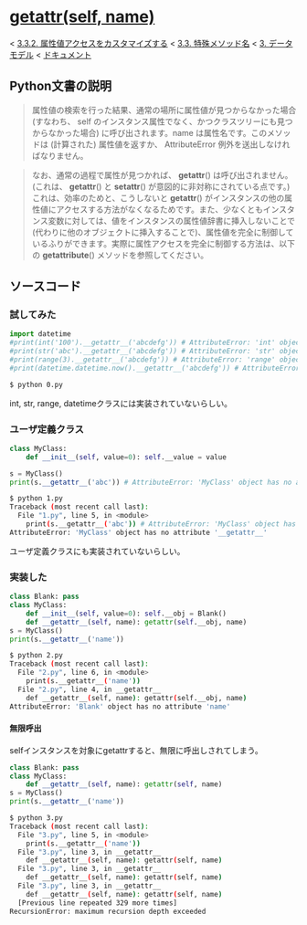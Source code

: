 # [__getattr__(self, name)](https://docs.python.jp/3/reference/datamodel.html#object.__getattr__)

< [3.3.2. 属性値アクセスをカスタマイズする](https://docs.python.jp/3/reference/datamodel.html#customizing-attribute-access) < [3.3. 特殊メソッド名](https://docs.python.jp/3/reference/datamodel.html#special-method-names) < [3. データモデル](https://docs.python.jp/3/reference/datamodel.html#data-model) < [ドキュメント](https://docs.python.jp/3/index.html)

## Python文書の説明

> 属性値の検索を行った結果、通常の場所に属性値が見つからなかった場合 (すなわち、 self のインスタンス属性でなく、かつクラスツリーにも見つからなかった場合) に呼び出されます。name は属性名です。このメソッドは (計算された) 属性値を返すか、 AttributeError 例外を送出しなければなりません。

> なお、通常の過程で属性が見つかれば、 __getattr__() は呼び出されません。(これは、 __getattr__() と __setattr__() が意図的に非対称にされている点です。) これは、効率のためと、こうしないと __getattr__() がインスタンスの他の属性値にアクセスする方法がなくなるためです。また、少なくともインスタンス変数に対しては、値をインスタンスの属性値辞書に挿入しないことで (代わりに他のオブジェクトに挿入することで)、属性値を完全に制御しているふりができます。実際に属性アクセスを完全に制御する方法は、以下の __getattribute__() メソッドを参照してください。

## ソースコード

### 試してみた

```python
import datetime
#print(int('100').__getattr__('abcdefg')) # AttributeError: 'int' object has no attribute '__getattr__'
#print(str('abc').__getattr__('abcdefg')) # AttributeError: 'str' object has no attribute '__getattr__'
#print(range(3).__getattr__('abcdefg')) # AttributeError: 'range' object has no attribute '__getattr__'
#print(datetime.datetime.now().__getattr__('abcdefg')) # AttributeError: 'datetime.datetime' object has no attribute '__getattr__'
```
```sh
$ python 0.py 
```

int, str, range, datetimeクラスには実装されていないらしい。

### ユーザ定義クラス

```python
class MyClass:
    def __init__(self, value=0): self.__value = value

s = MyClass()
print(s.__getattr__('abc')) # AttributeError: 'MyClass' object has no attribute '__getattr__'
```
```sh
$ python 1.py 
Traceback (most recent call last):
  File "1.py", line 5, in <module>
    print(s.__getattr__('abc')) # AttributeError: 'MyClass' object has no attribute '__getattr__'
AttributeError: 'MyClass' object has no attribute '__getattr__'
```

ユーザ定義クラスにも実装されていないらしい。

### 実装した

```python
class Blank: pass
class MyClass:
    def __init__(self, value=0): self.__obj = Blank()
    def __getattr__(self, name): getattr(self.__obj, name)
s = MyClass()
print(s.__getattr__('name'))
```
```sh
$ python 2.py 
Traceback (most recent call last):
  File "2.py", line 6, in <module>
    print(s.__getattr__('name'))
  File "2.py", line 4, in __getattr__
    def __getattr__(self, name): getattr(self.__obj, name)
AttributeError: 'Blank' object has no attribute 'name'
```

#### 無限呼出

selfインスタンスを対象にgetattrすると、無限に呼出しされてしまう。

```python
class Blank: pass
class MyClass:
    def __getattr__(self, name): getattr(self, name)
s = MyClass()
print(s.__getattr__('name'))
```
```sh
$ python 3.py 
Traceback (most recent call last):
  File "3.py", line 5, in <module>
    print(s.__getattr__('name'))
  File "3.py", line 3, in __getattr__
    def __getattr__(self, name): getattr(self, name)
  File "3.py", line 3, in __getattr__
    def __getattr__(self, name): getattr(self, name)
  File "3.py", line 3, in __getattr__
    def __getattr__(self, name): getattr(self, name)
  [Previous line repeated 329 more times]
RecursionError: maximum recursion depth exceeded
```
